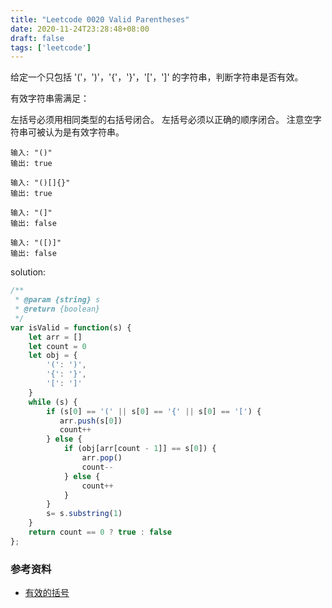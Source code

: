 ```yaml
---
title: "Leetcode 0020 Valid Parentheses"
date: 2020-11-24T23:28:48+08:00
draft: false
tags: ['leetcode']
---
```


给定一个只包括 '('，')'，'{'，'}'，'['，']' 的字符串，判断字符串是否有效。

有效字符串需满足：

左括号必须用相同类型的右括号闭合。
左括号必须以正确的顺序闭合。
注意空字符串可被认为是有效字符串。

```
输入: "()"
输出: true

输入: "()[]{}"
输出: true

输入: "(]"
输出: false

输入: "([)]"
输出: false
```

solution:

```js
/**
 * @param {string} s
 * @return {boolean}
 */
var isValid = function(s) {
    let arr = []
    let count = 0
    let obj = {
        '(': ')',
        '{': '}',
        '[': ']'
    }
    while (s) {
        if (s[0] == '(' || s[0] == '{' || s[0] == '[') {
           arr.push(s[0])
           count++
        } else {
            if (obj[arr[count - 1]] == s[0]) {
                arr.pop()
                count--
            } else {
                count++
            }
        }
        s= s.substring(1)
    }
    return count == 0 ? true : false
};
```

### 参考资料

- [有效的括号](https://leetcode-cn.com/problems/valid-parentheses/)